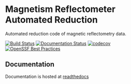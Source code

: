 # Magnetism Reflectometer Automated Reduction
Automated reduction code of magnetic reflectometry data.

<!-- Badges -->
[![Build Status](https://github.com/neutrons/MagnetismReflectometer/actions/workflows/test_and_deploy.yml/badge.svg?branch=next)](https://github.com/neutrons/MagnetismReflectometer/actions/workflows/test_and_deploy.yml?query=branch?next)
[![Documentation Status](https://readthedocs.org/projects/mr_reduction/badge/?version=latest)](https://mr-reduction.readthedocs.io/en/latest/?badge=latest)
[![codecov](https://codecov.io/gh/neutrons/MagnetismReflectometer/branch/next/graph/badge.svg)](https://codecov.io/gh/neutrons/MagnetismReflectometer/tree/next)
[![OpenSSF Best Practices](https://www.bestpractices.dev/projects/8983/badge)](https://www.bestpractices.dev/projects/8983)


## Documentation

Documentation is hosted at [readthedocs](https://mr-reduction.readthedocs.io/en/latest)
